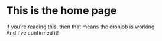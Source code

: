 # This is the home page

If you're reading this, then that means the cronjob is working!  
And I've confirmed it!